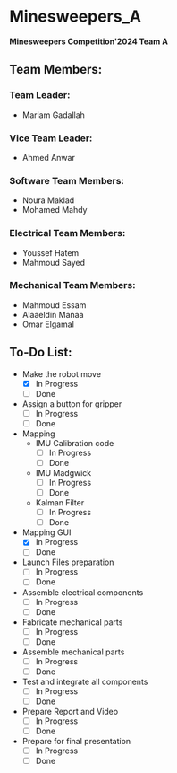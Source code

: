 # Minesweepers_A
**Minesweepers Competition'2024 Team A**

## Team Members:

### Team Leader:
- Mariam Gadallah

### Vice Team Leader:
- Ahmed Anwar

### Software Team Members:
- Noura Maklad
- Mohamed Mahdy

### Electrical Team Members:
- Youssef Hatem
- Mahmoud Sayed

### Mechanical Team Members:
- Mahmoud Essam
- Alaaeldin Manaa
- Omar Elgamal

## To-Do List:

- Make the robot move 
  - [x] In Progress 
  - [ ] Done
- Assign a button for gripper 
  - [ ] In Progress 
  - [ ] Done
- Mapping
  - IMU Calibration code
    - [ ] In Progress 
    - [ ] Done
  - IMU Madgwick
    - [ ] In Progress 
    - [ ] Done
  - Kalman Filter
    - [ ] In Progress 
    - [ ] Done
- Mapping GUI 
  - [x] In Progress 
  - [ ] Done
- Launch Files preparation 
  - [ ] In Progress 
  - [ ] Done
- Assemble electrical components 
  - [ ] In Progress 
  - [ ] Done
- Fabricate mechanical parts 
  - [ ] In Progress 
  - [ ] Done
- Assemble mechanical parts 
  - [ ] In Progress 
  - [ ] Done
- Test and integrate all components 
  - [ ] In Progress 
  - [ ] Done
- Prepare Report and Video
  - [ ] In Progress 
  - [ ] Done
- Prepare for final presentation 
  - [ ] In Progress 
  - [ ] Done
